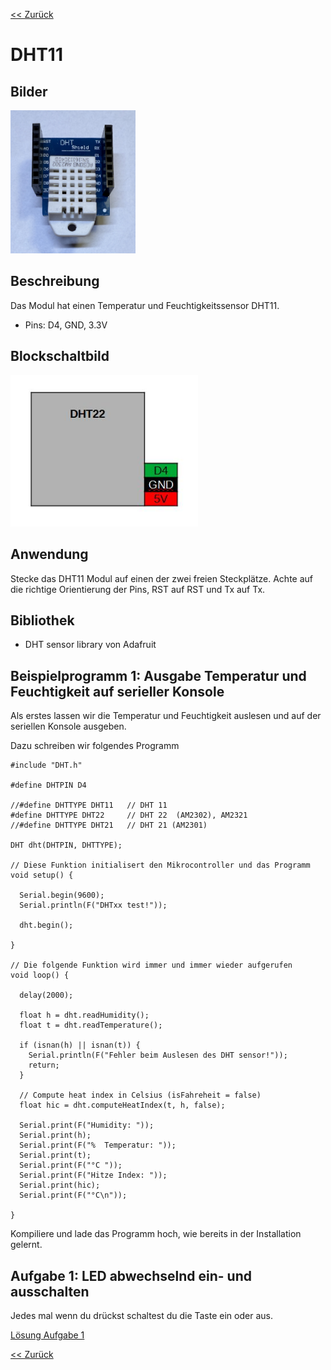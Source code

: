 [<< Zurück](../README.md)

# DHT11

## Bilder

<img src="Bilder/vorne.JPEG" alt="drawing" width="200"/>

## Beschreibung

Das Modul hat einen Temperatur und Feuchtigkeitssensor DHT11.

- Pins: D4, GND, 3.3V

## Blockschaltbild

<img src="Bilder/pins.jpg" alt="drawing" width="300"/>

## Anwendung

Stecke das DHT11 Modul auf einen der zwei freien Steckplätze. Achte auf die richtige Orientierung der Pins, RST auf RST und Tx auf Tx.

## Bibliothek

- DHT sensor library von Adafruit

## Beispielprogramm 1: Ausgabe Temperatur und Feuchtigkeit auf serieller Konsole

Als erstes lassen wir die Temperatur und Feuchtigkeit auslesen und auf der seriellen Konsole ausgeben.

Dazu schreiben wir folgendes Programm

```
#include "DHT.h"

#define DHTPIN D4     

//#define DHTTYPE DHT11   // DHT 11
#define DHTTYPE DHT22     // DHT 22  (AM2302), AM2321
//#define DHTTYPE DHT21   // DHT 21 (AM2301)

DHT dht(DHTPIN, DHTTYPE);

// Diese Funktion initialisert den Mikrocontroller und das Programm
void setup() {

  Serial.begin(9600);
  Serial.println(F("DHTxx test!"));

  dht.begin();

}

// Die folgende Funktion wird immer und immer wieder aufgerufen
void loop() {

  delay(2000);

  float h = dht.readHumidity();
  float t = dht.readTemperature();

  if (isnan(h) || isnan(t)) {
    Serial.println(F("Fehler beim Auslesen des DHT sensor!"));
    return;
  }

  // Compute heat index in Celsius (isFahreheit = false)
  float hic = dht.computeHeatIndex(t, h, false);

  Serial.print(F("Humidity: "));
  Serial.print(h);
  Serial.print(F("%  Temperatur: "));
  Serial.print(t);
  Serial.print(F("°C "));
  Serial.print(F("Hitze Index: "));
  Serial.print(hic);
  Serial.print(F("°C\n"));

}
```
Kompiliere und lade das Programm hoch, wie bereits in der Installation gelernt.

## Aufgabe 1: LED abwechselnd ein- und ausschalten

Jedes mal wenn du drückst schaltest du die Taste ein oder aus.

[Lösung Aufgabe 1](loesung_1.md)

[<< Zurück](../README.md) 